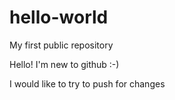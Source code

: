 # hello-world

My first public repository

Hello! I'm new to github :-)

I would like to try to push for changes
